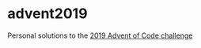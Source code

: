 # advent2019

Personal solutions to the [2019 Advent of Code challenge](https://adventofcode.com/2019)
